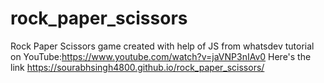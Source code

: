 # rock_paper_scissors
Rock Paper Scissors game created with help of JS from whatsdev tutorial on YouTube:https://www.youtube.com/watch?v=jaVNP3nIAv0
Here's the link
https://sourabhsingh4800.github.io/rock_paper_scissors/

